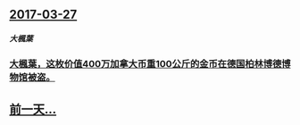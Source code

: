 ## [2017-03-27](/zh/news/2017/03/27/index.md)

##### 大楓葉
### [大楓葉，这枚价值400万加拿大币重100公斤的金币在德国柏林博德博物馆被盗。 ](/zh/news/2017/03/27/大楓葉-这枚价值400万加拿大币重100公斤的金币在德国柏林博德博物馆被盗.md)
## [前一天...](/zh/news/2017/03/26/index.md)

